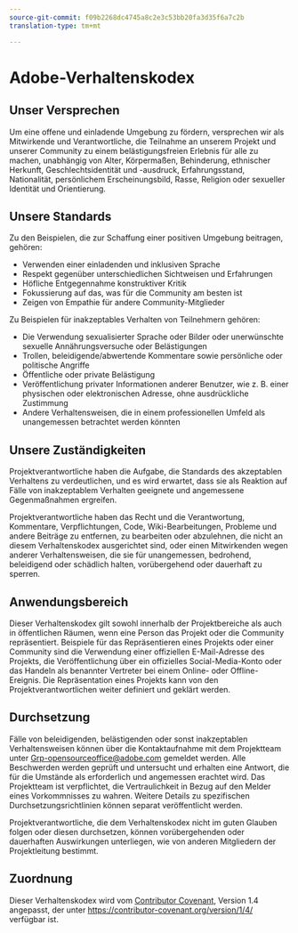```yaml
---
source-git-commit: f09b2268dc4745a8c2e3c53bb20fa3d35f6a7c2b
translation-type: tm+mt

---
```

# Adobe-Verhaltenskodex

## Unser Versprechen

Um eine offene und einladende Umgebung zu fördern, versprechen wir als Mitwirkende und Verantwortliche, die Teilnahme an unserem Projekt und unserer Community zu einem belästigungsfreien Erlebnis für alle zu machen, unabhängig von Alter, Körpermaßen, Behinderung, ethnischer Herkunft, Geschlechtsidentität und -ausdruck, Erfahrungsstand, Nationalität, persönlichem Erscheinungsbild, Rasse, Religion oder sexueller Identität und Orientierung.

## Unsere Standards

Zu den Beispielen, die zur Schaffung einer positiven Umgebung beitragen, gehören:

* Verwenden einer einladenden und inklusiven Sprache
* Respekt gegenüber unterschiedlichen Sichtweisen und Erfahrungen
* Höfliche Entgegennahme konstruktiver Kritik
* Fokussierung auf das, was für die Community am besten ist
* Zeigen von Empathie für andere Community-Mitglieder

Zu Beispielen für inakzeptables Verhalten von Teilnehmern gehören:

* Die Verwendung sexualisierter Sprache oder Bilder oder unerwünschte sexuelle Annährungsversuche oder Belästigungen
* Trollen, beleidigende/abwertende Kommentare sowie persönliche oder politische Angriffe
* Öffentliche oder private Belästigung
* Veröffentlichung privater Informationen anderer Benutzer, wie z. B. einer physischen oder elektronischen Adresse, ohne ausdrückliche Zustimmung
* Andere Verhaltensweisen, die in einem professionellen Umfeld als unangemessen betrachtet werden könnten

## Unsere Zuständigkeiten

Projektverantwortliche haben die Aufgabe, die Standards des akzeptablen Verhaltens zu verdeutlichen, und es wird erwartet, dass sie als Reaktion auf Fälle von inakzeptablem Verhalten geeignete und angemessene Gegenmaßnahmen ergreifen.

Projektverantwortliche haben das Recht und die Verantwortung, Kommentare, Verpflichtungen, Code, Wiki-Bearbeitungen, Probleme und andere Beiträge zu entfernen, zu bearbeiten oder abzulehnen, die nicht an diesem Verhaltenskodex ausgerichtet sind, oder einen Mitwirkenden wegen anderer Verhaltensweisen, die sie für unangemessen, bedrohend, beleidigend oder schädlich halten, vorübergehend oder dauerhaft zu sperren.

## Anwendungsbereich

Dieser Verhaltenskodex gilt sowohl innerhalb der Projektbereiche als auch in öffentlichen Räumen, wenn eine Person das Projekt oder die Community repräsentiert. Beispiele für das Repräsentieren eines Projekts oder einer Community sind die Verwendung einer offiziellen E-Mail-Adresse des Projekts, die Veröffentlichung über ein offizielles Social-Media-Konto oder das Handeln als benannter Vertreter bei einem Online- oder Offline-Ereignis. Die Repräsentation eines Projekts kann von den Projektverantwortlichen weiter definiert und geklärt werden.

## Durchsetzung

Fälle von beleidigenden, belästigenden oder sonst inakzeptablen Verhaltensweisen können über die Kontaktaufnahme mit dem Projektteam unter Grp-opensourceoffice@adobe.com gemeldet werden. Alle Beschwerden werden geprüft und untersucht und erhalten eine Antwort, die für die Umstände als erforderlich und angemessen erachtet wird. Das Projektteam ist verpflichtet, die Vertraulichkeit in Bezug auf den Melder eines Vorkommnisses zu wahren. Weitere Details zu spezifischen Durchsetzungsrichtlinien können separat veröffentlicht werden.

Projektverantwortliche, die dem Verhaltenskodex nicht im guten Glauben folgen oder diesen durchsetzen, können vorübergehenden oder dauerhaften Auswirkungen unterliegen, wie von anderen Mitgliedern der Projektleitung bestimmt.

## Zuordnung

Dieser Verhaltenskodex wird vom [Contributor Covenant](https://contributor-covenant.org), Version 1.4 angepasst, der unter [](https://contributor-covenant.org/version/1/4/)https://contributor-covenant.org/version/1/4/ verfügbar ist.